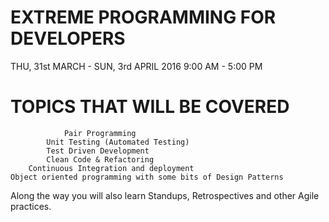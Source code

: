 #                     EXTREME PROGRAMMING FOR DEVELOPERS

THU, 31st MARCH - SUN, 3rd APRIL 2016 9:00 AM - 5:00 PM

#                     TOPICS THAT WILL BE COVERED

			    Pair Programming 
		    Unit Testing (Automated Testing) 
			Test Driven Development 
			Clean Code & Refactoring 
		Continuous Integration and deployment 
	Object oriented programming with some bits of Design Patterns 
Along the way you will also learn Standups, Retrospectives and other Agile practices.